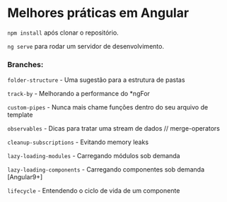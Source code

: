 # Melhores práticas em Angular

`npm install` após clonar o repositório.

`ng serve` para rodar um servidor de desenvolvimento.

### Branches:
`folder-structure` - Uma sugestão para a estrutura de pastas

`track-by` - Melhorando a performance do *ngFor

`custom-pipes` - Nunca mais chame funções dentro do seu arquivo de template

`observables` - Dicas para tratar uma stream de dados  // merge-operators

`cleanup-subscriptions` - Evitando memory leaks

`lazy-loading-modules` - Carregando módulos sob demanda

`lazy-loading-components` - Carregando componentes sob demanda \[Angular9+\]

`lifecycle` - Entendendo o ciclo de vida de um componente
